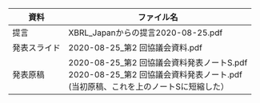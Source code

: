 | 資料 | ファイル名
| ---- | ----
| 提言 | XBRL_Japanからの提言2020-08-25.pdf
| 発表スライド | 2020-08-25_第2 回協議会資料.pdf
| 発表原稿　| 2020-08-25_第2 回協議会資料発表ノートS.pdf<br>2020-08-25_第2 回協議会資料発表ノート.pdf<br>(当初原稿、これを上のノートSに短縮した）
